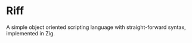 # Riff
A simple object oriented scripting language with straight-forward syntax, implemented in Zig.
